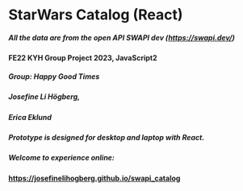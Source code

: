 # StarWars Catalog (React)
##### All the data are from the open API SWAPI dev (https://swapi.dev/)
#### FE22 KYH Group Project 2023, JavaScript2
##### Group: Happy Good Times
##### Josefine Li Högberg,
##### Erica Eklund
##### Prototype is designed for desktop and laptop with React. 
##### Welcome to experience online:
#### https://josefinelihogberg.github.io/swapi_catalog

